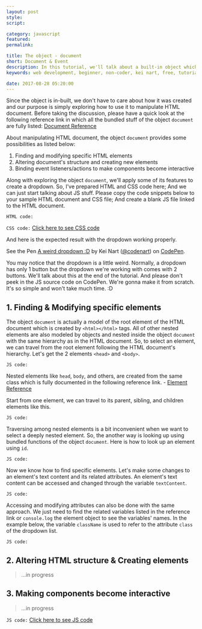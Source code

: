 ```yaml
---
layout: post
style:
script:

category: javascript
featured:
permalink:

title: The object - document
short: Document & Event
description: In this tutorial, we'll talk about a built-in object which allows manipulating HTML document; <br>And get to know how to make our webpages become interactive. <br>Let's start with the object - document.
keywords: web development, beginner, non-coder, kei nart, free, tutorial, coding, programming, code nart, javascript, object, dom, document object model, document, event

date: 2017-08-28 05:20:00
---
```


Since the object is in-built, we don't have to care about how it was created and
our purpose is simply exploring how to use it to manipulate HTML document. Before
taking the discussion, please have a quick look at the following reference link
in which all the bundled stuff of the object `document` are fully listed:
[Document Reference](https://www.w3schools.com/jsref/dom_obj_document.asp "ext")

About manipulating HTML document, the object `document` provides some possibilities
as listed below:

1. Finding and modifying specific HTML elements
2. Altering document's structure and creating new elements
3. Binding event listeners/actions to make components become interactive

Along with exploring the object `document`, we'll apply some of its features to
create a dropdown. So, I've prepared HTML and CSS code here; And we can just start
talking about JS stuff. Please copy the code snippets below to your sample HTML
document and CSS file; And create a blank JS file linked to the HTML document.

`HTML code:`
<script src="https://gist.github.com/codenart/ef2d53f28af5dc19d7b6f96edfbbbebe.js">
</script>

`CSS code:`
[Click here to see CSS code](https://gist.github.com/codenart/e35ac23245ec8d2d506c280cd6751ef2 "ext")

And here is the expected result with the dropdown working properly.

<p data-height="500" data-theme-id="light"
   data-slug-hash="LrQXGj" data-default-tab="result" data-user="codenart"
   data-embed-version="2" data-pen-title="A weird dropdown :D" class="codepen">
   See the Pen <a href="https://codepen.io/codenart/pen/LrQXGj/">A weird dropdown :D</a>
   by Kei Nart (<a href="https://codepen.io/codenart">@codenart</a>) on
   <a href="https://codepen.io">CodePen</a>.
</p>
<script async src="https://static.codepen.io/assets/embed/ei.js"></script>

You may notice that the dropdown is a little weird. Normally, a dropdown has only
1 button but the dropdown we're working with comes with 2 buttons. We'll talk
about this at the end of the tutorial. And please don't peek in the JS source
code on CodePen. We're gonna make it from scratch. It's so simple and won't take
much time. :D

## 1. Finding & Modifying specific elements

The object `document` is actually a model of the root element of the HTML document
which is created by `<html></html>` tags. All of other nested elements are also
modeled by objects and nested inside the object `document` with the same hierarchy
as in the HTML document. So, to select an element, we can travel from the root
element following the HTML document's hierarchy. Let's get the 2 elements `<head>`
and `<body>`.

`JS code:`
<script src="https://gist.github.com/codenart/657270bc00782b7f1a2d3b59b859c41b.js">
</script>

Nested elements like `head`, `body`, and others, are created from the same class
which is fully documented in the following reference link. -
[Element Reference](https://www.w3schools.com/jsref/dom_obj_all.asp "ext")

Start from one element, we can travel to its parent, sibling, and children
elements like this.

`JS code:`
<script src="https://gist.github.com/codenart/af4d7d421f7a2677d0bd0b7e9ebd7ab8.js">
</script>

Traversing among nested elements is a bit inconvenient when we want to select a
deeply nested element. So, the another way is looking up using bundled functions
of the object `document`. Here is how to look up an element using `id`.

`JS code:`
<script src="https://gist.github.com/codenart/5c3bd5136ef3e0074a93ddb29fc3786b.js">
</script>

Now we know how to find specific elements. Let's make some changes to an element's
text content and its related attributes. An element's text content can be accessed
and changed through the variable `textContent`.

`JS code:`
<script src="https://gist.github.com/codenart/5aefa995ad4db72341142e857a06e35b.js">
</script>

Accessing and modifying attributes can also be done with the same approach. We
just need to find the related variables listed in the reference link or
`console.log` the element object to see the variables' names. In the example
below, the variable `className` is used to refer to the attribute `class` of the
dropdown list.

`JS code:`
<script src="https://gist.github.com/codenart/cc8882cafe26715010f90c794a28e3e0.js">
</script>

## 2. Altering HTML structure & Creating elements

> ...in progress

## 3. Making components become interactive

> ...in progress

`JS code:`
[Click here to see JS code](https://gist.github.com/codenart/d99f103094679673c6a95e7966e72ce3 "ext")
